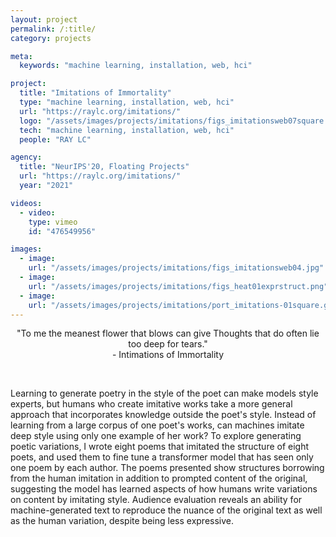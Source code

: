```yaml
---
layout: project
permalink: /:title/
category: projects

meta:
  keywords: "machine learning, installation, web, hci"

project:
  title: "Imitations of Immortality"
  type: "machine learning, installation, web, hci"
  url: "https://raylc.org/imitations/"
  logo: "/assets/images/projects/imitations/figs_imitationsweb07square.jpg"
  tech: "machine learning, installation, web, hci"
  people: "RAY LC"

agency:
  title: "NeurIPS'20, Floating Projects"
  url: "https://raylc.org/imitations/"
  year: "2021"

videos:
  - video:
    type: vimeo
    id: "476549956"

images:
  - image:
    url: "/assets/images/projects/imitations/figs_imitationsweb04.jpg"
  - image:
    url: "/assets/images/projects/imitations/figs_heat01exprstruct.png"
  - image:
    url: "/assets/images/projects/imitations/port_imitations-01square.gif"
---
```

<p align="center">
"To me the meanest flower that blows can give
Thoughts that do often lie too deep for tears."<br>
- Intimations of Immortality</p><br>
<p>Learning to generate poetry in the style of the poet can make models style experts, but humans who create imitative works take a more general approach that incorporates knowledge outside the poet's style. Instead of learning from a large corpus of one poet's works, can machines imitate deep style using only one example of her work? To explore generating poetic variations, I wrote eight poems that imitated the structure of eight poets, and used them to fine tune a transformer model that has seen only one poem by each author. The poems presented show structures borrowing from the human imitation in addition to prompted content of the original, suggesting the model has learned aspects of how humans write variations on content by imitating style. Audience evaluation reveals an ability for machine-generated text to reproduce the nuance of the original text as well as the human variation, despite being less expressive.</p>